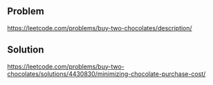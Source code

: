 ## Problem
https://leetcode.com/problems/buy-two-chocolates/description/

## Solution
https://leetcode.com/problems/buy-two-chocolates/solutions/4430830/minimizing-chocolate-purchase-cost/